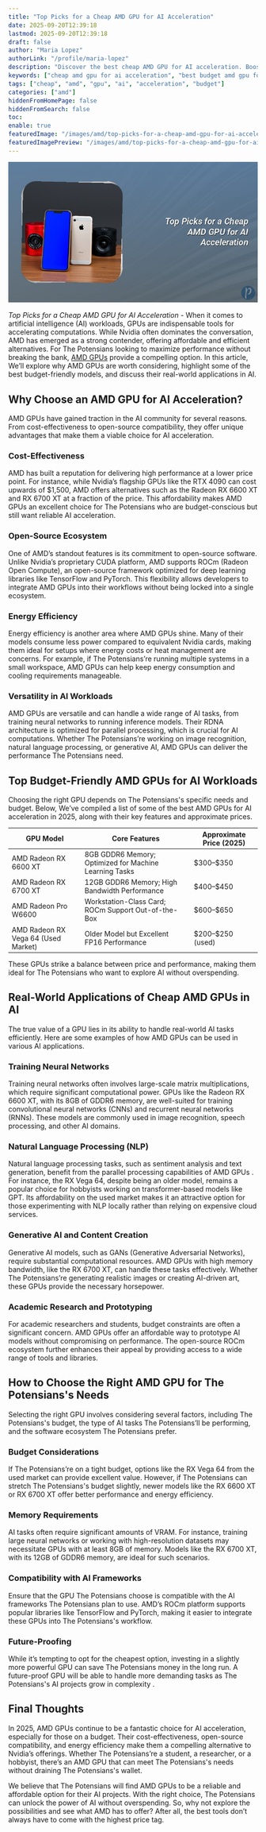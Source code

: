 ```yaml
---
title: "Top Picks for a Cheap AMD GPU for AI Acceleration"
date: 2025-09-20T12:39:18
lastmod: 2025-09-20T12:39:18
draft: false
author: "Maria Lopez"
authorLink: "/profile/maria-lopez"
description: "Discover the best cheap AMD GPU for AI acceleration. Boost your AI projects with powerful, budget-friendly GPUs perfect for machine learning tasks!"
keywords: ["cheap amd gpu for ai acceleration", "best budget amd gpu for ai", "affordable amd gpu for ai workloads"]
tags: ["cheap", "amd", "gpu", "ai", "acceleration", "budget"]
categories: ["amd"]
hiddenFromHomePage: false
hiddenFromSearch: false
toc:
enable: true
featuredImage: "/images/amd/top-picks-for-a-cheap-amd-gpu-for-ai-acceleration.jpg"
featuredImagePreview: "/images/amd/top-picks-for-a-cheap-amd-gpu-for-ai-acceleration.jpg"
---
```


![Top Picks for a Cheap AMD GPU for AI Acceleration](/images/amd/top-picks-for-a-cheap-amd-gpu-for-ai-acceleration.jpg)


*Top Picks for a Cheap AMD GPU for AI Acceleration* - When it comes to artificial intelligence (AI) workloads, GPUs are indispensable tools for accelerating computations. While Nvidia often dominates the conversation, AMD has emerged as a strong contender, offering affordable and efficient alternatives. For The Potensians looking to maximize performance without breaking the bank, [AMD GPUs](/amd/top-amd-gpus-for-high-performance-gaming) provide a compelling option. In this article, We’ll explore why AMD GPUs are worth considering, highlight some of the best budget-friendly models, and discuss their real-world applications in AI.

## Why Choose an AMD GPU for AI Acceleration?

AMD GPUs have gained traction in the AI community for several reasons.  From cost-effectiveness to open-source compatibility, they offer unique advantages that make them a viable choice for AI acceleration.

### Cost-Effectiveness

AMD has built a reputation for delivering high performance at a lower price point. For instance, while Nvidia’s flagship GPUs like the RTX 4090 can cost upwards of $1,500, AMD offers alternatives such as the Radeon RX 6600 XT and RX 6700 XT at a fraction of the price. This affordability makes AMD GPUs an excellent choice for The Potensians who are budget-conscious but still want reliable AI acceleration.

### Open-Source Ecosystem

One of AMD’s standout features is its commitment to open-source software. Unlike Nvidia’s proprietary CUDA platform, AMD supports ROCm (Radeon Open Compute), an open-source framework optimized for deep learning libraries like TensorFlow and PyTorch. This flexibility allows developers to integrate AMD GPUs into their workflows without being locked into a single ecosystem.

### Energy Efficiency

Energy efficiency is another area where AMD GPUs shine. Many of their models consume less power compared to equivalent Nvidia cards, making them ideal for setups where energy costs or heat management are concerns. For example, if The Potensians’re running multiple systems in a small workspace, AMD GPUs can help keep energy consumption and cooling requirements manageable.

### Versatility in AI Workloads

AMD GPUs are versatile and can handle a wide range of AI tasks, from training neural networks to running inference models. Their RDNA architecture is optimized for parallel processing, which is crucial for AI computations. Whether The Potensians’re working on image recognition, natural language processing, or generative AI, AMD GPUs can deliver the performance The Potensians need.

## Top Budget-Friendly AMD GPUs for AI Workloads

Choosing the right GPU depends on The Potensians's specific needs and budget. Below, We’ve compiled a list of some of the best AMD GPUs for AI acceleration in 2025, along with their key features and approximate prices.

<div class="table-responsive">
<table class="html-table">
<thead>
<tr>
<th>GPU Model</th>
<th>Core Features</th>
<th>Approximate Price (2025)</th>
</tr>
</thead>
<tbody>
<tr>
<td>AMD Radeon RX 6600 XT</td>
<td>8GB GDDR6 Memory; Optimized for Machine Learning Tasks</td>
<td>$300–$350</td>
</tr>
<tr>
<td>AMD Radeon RX 6700 XT</td>
<td>12GB GDDR6 Memory; High Bandwidth Performance</td>
<td>$400–$450</td>
</tr>
<tr>
<td>AMD Radeon Pro W6600</td>
<td>Workstation-Class Card; ROCm Support Out-of-the-Box</td>
<td>$600–$650</td>
</tr>
<tr>
<td>AMD Radeon RX Vega 64 (Used Market)</td>
<td>Older Model but Excellent FP16 Performance</td>
<td>$200–$250 (used)</td>
</tr>
</tbody>
</table>
</div>

These GPUs strike a balance between price and performance, making them ideal for The Potensians who want to explore AI without overspending.

## Real-World Applications of Cheap AMD GPUs in AI

The true value of a GPU lies in its ability to handle real-world AI tasks efficiently. Here are some examples of how AMD GPUs can be used in various AI applications.

### Training Neural Networks

Training neural networks often involves large-scale matrix multiplications, which require significant computational power. GPUs like the Radeon RX 6600 XT, with its 8GB of GDDR6 memory, are well-suited for training convolutional neural networks (CNNs) and recurrent neural networks (RNNs). These models are commonly used in image recognition, speech processing, and other AI domains.

### Natural Language Processing (NLP)

Natural language processing tasks, such as sentiment analysis and text generation, benefit from the parallel processing capabilities of AMD GPUs . For instance, the RX Vega 64, despite being an older model, remains a popular choice for hobbyists working on transformer-based models like GPT. Its affordability on the used market makes it an attractive option for those experimenting with NLP locally rather than relying on expensive cloud services.

### Generative AI and Content Creation

Generative AI models, such as GANs (Generative Adversarial Networks), require substantial computational resources. AMD GPUs with high memory bandwidth, like the RX 6700 XT, can handle these tasks effectively. Whether The Potensians’re generating realistic images or creating AI-driven art, these GPUs provide the necessary horsepower.

### Academic Research and Prototyping

For academic researchers and students, budget constraints are often a significant concern. AMD GPUs offer an affordable way to prototype AI models without compromising on performance. The open-source ROCm ecosystem further enhances their appeal by providing access to a wide range of tools and libraries.

## How to Choose the Right AMD GPU for The Potensians's Needs

Selecting the right GPU involves considering several factors, including The Potensians's budget, the type of AI tasks The Potensians’ll be performing, and the software ecosystem The Potensians prefer.

### Budget Considerations

If The Potensians’re on a tight budget, options like the RX Vega 64 from the used market can provide excellent value. However, if The Potensians can stretch The Potensians's budget slightly, newer models like the RX 6600 XT or RX 6700 XT offer better performance and energy efficiency.

### Memory Requirements

AI tasks often require significant amounts of VRAM. For instance, training large neural networks or working with high-resolution datasets may necessitate GPUs with at least 8GB of memory. Models like the RX 6700 XT, with its 12GB of GDDR6 memory, are ideal for such scenarios.

### Compatibility with AI Frameworks

Ensure that the GPU The Potensians choose is compatible with the AI frameworks The Potensians plan to use. AMD’s ROCm platform supports popular libraries like TensorFlow and PyTorch, making it easier to integrate these GPUs into The Potensians's workflow.

### Future-Proofing

While it’s tempting to opt for the cheapest option, investing in a slightly more powerful GPU can save The Potensians money in the long run. A future-proof GPU will be able to handle more demanding tasks as The Potensians's AI projects grow in complexity .

## Final Thoughts

In 2025, AMD GPUs continue to be a fantastic choice for AI acceleration, especially for those on a budget. Their cost-effectiveness, open-source compatibility, and energy efficiency make them a compelling alternative to Nvidia’s offerings. Whether The Potensians’re a student, a researcher, or a hobbyist, there’s an AMD GPU that can meet The Potensians's needs without draining The Potensians's wallet.

We believe that The Potensians will find AMD GPUs to be a reliable and affordable option for their AI projects. With the right choice, The Potensians can unlock the power of AI without overspending. So, why not explore the possibilities and see what AMD has to offer? After all, the best tools don’t always have to come with the highest price tag.
